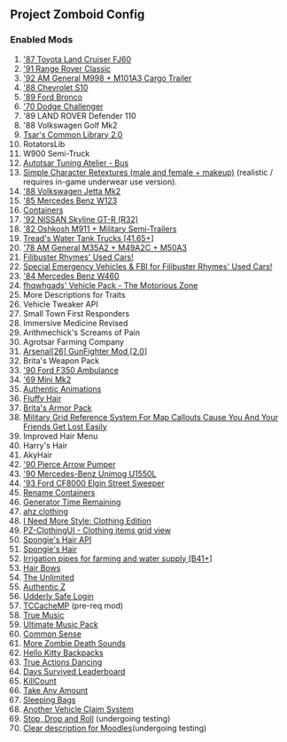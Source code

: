 ## Project Zomboid Config 


### Enabled Mods 
1. ['87 Toyota Land Cruiser FJ60](https://steamcommunity.com/sharedfiles/filedetails/?id=2489148104)
2. ['91 Range Rover Classic](https://steamcommunity.com/sharedfiles/filedetails/?id=2409333430) 
3. ['92 AM General M998 + M101A3 Cargo Trailer](https://steamcommunity.com/sharedfiles/filedetails/?id=2642541073) 
4. ['88 Chevrolet S10](https://steamcommunity.com/sharedfiles/filedetails/?id=2886832936)
5. ['89 Ford Bronco](https://steamcommunity.com/sharedfiles/filedetails/?id=2886833398)
6. ['70 Dodge Challenger](https://steamcommunity.com/sharedfiles/filedetails/?id=2873290424)
7. '89 LAND ROVER Defender 110
8. '88 Volkswagen Golf Mk2
9. [Tsar's Common Library 2.0](https://steamcommunity.com/workshop/filedetails/?id=2392709985)
10. RotatorsLib
11. W900 Semi-Truck 
12. [Autotsar Tuning Atelier - Bus](https://steamcommunity.com/sharedfiles/filedetails/?id=2592358528) 
13. [Simple Character Retextures (male and female + makeup)](https://steamcommunity.com/sharedfiles/filedetails/?id=2803364788) (realistic / requires in-game underwear use version). 
14. ['88 Volkswagen Jetta Mk2](https://steamcommunity.com/sharedfiles/filedetails/?id=2522173579)
15. ['85 Mercedes Benz W123](https://steamcommunity.com/sharedfiles/filedetails/?id=2469388752) 
16. [Containers](https://steamcommunity.com/sharedfiles/filedetails/?id=2625625421) 
17. ['92 NISSAN Skyline GT-R (R32)](https://steamcommunity.com/sharedfiles/filedetails/?id=2846036306)
18. ['82 Oshkosh M911 + Military Semi-Trailers](https://steamcommunity.com/sharedfiles/filedetails/?id=2618213077)
19. [Tread's Water Tank Trucks [41.65+]](https://steamcommunity.com/sharedfiles/filedetails/?id=2719592131)
20. ['78 AM General M35A2 + M49A2C + M50A3](https://steamcommunity.com/sharedfiles/filedetails/?id=2799152995)
21. [Filibuster Rhymes' Used Cars!](https://steamcommunity.com/sharedfiles/filedetails/?id=1510950729)
22. [Special Emergency Vehicles & FBI for Filibuster Rhymes' Used Cars!](https://steamcommunity.com/sharedfiles/filedetails/?id=2849455153) 
23. ['84 Mercedes Benz W460](https://steamcommunity.com/sharedfiles/filedetails/?id=2805630347) 
24. [fhqwhgads' Vehicle Pack - The Motorious Zone](https://steamcommunity.com/sharedfiles/filedetails/?id=2791656602)
25. More Descriptions for Traits 
26. Vehicle Tweaker API 
27. Small Town First Responders
28. Immersive Medicine Revised 
29. Arithmechick's Screams of Pain
30. Agrotsar Farming Company
31. [Arsenal[26] GunFighter Mod [2.0]](https://steamcommunity.com/sharedfiles/filedetails/?id=2297098490&searchtext=Arsenal%5B26%5D+GunFighter+Mod+%5B2.0%5D)
32. Brita's Weapon Pack
33. ['90 Ford F350 Ambulance](https://steamcommunity.com/sharedfiles/filedetails/?id=2952802178&searchtext=)
34. ['69 Mini Mk2](https://steamcommunity.com/sharedfiles/filedetails/?id=2937786633&searchtext=)
35. [Authentic Animations](https://steamcommunity.com/sharedfiles/filedetails/?id=2207282444&searchtext=authentic+animations) 
36. [Fluffy Hair](https://steamcommunity.com/sharedfiles/filedetails/?id=2447729538&searchtext=Fluffy+Hair)
37. [Brita's Armor Pack](https://steamcommunity.com/sharedfiles/filedetails/?id=2460154811&searchtext=) 
38. [Military Grid Reference System For Map Callouts Cause You And Your Friends Get Lost Easily](https://steamcommunity.com/sharedfiles/filedetails/?id=2928660831)
39. Improved Hair Menu 
40. Harry's Hair
41. AkyHair
42. ['90 Pierce Arrow Pumper](https://steamcommunity.com/sharedfiles/filedetails/?id=2942793445)
43. ['90 Mercedes-Benz Unimog U1550L](https://steamcommunity.com/sharedfiles/filedetails/?id=2843855721)
44. ['93 Ford CF8000 Elgin Street Sweeper](https://steamcommunity.com/sharedfiles/filedetails/?id=2969343830)
45. [Rename Containers](https://steamcommunity.com/sharedfiles/filedetails/?id=2880687295)
47. [Generator Time Remaining](https://steamcommunity.com/sharedfiles/filedetails/?id=2883397918)
48. [ahz clothing](https://steamcommunity.com/sharedfiles/filedetails/?id=2908013174)
49. [I Need More Style: Clothing Edition](https://steamcommunity.com/sharedfiles/filedetails/?id=2861393067)
50. [PZ-ClothingUI - Clothing items grid view](https://steamcommunity.com/sharedfiles/filedetails/?id=2695471997)
51. [Spongie's Hair API](https://steamcommunity.com/sharedfiles/filedetails/?id=3041733782)
52. [Spongie's Hair](https://steamcommunity.com/sharedfiles/filedetails/?id=2463184726)
53. [Irrigation pipes for farming and water supply [B41+]](https://steamcommunity.com/sharedfiles/filedetails/?id=2464581798)
54. [Hair Bows](https://steamcommunity.com/sharedfiles/filedetails/?id=2908747195)
55. [The Unlimited](https://steamcommunity.com/sharedfiles/filedetails/?id=2709502667)
56. [Authentic Z](https://steamcommunity.com/sharedfiles/filedetails/?id=2335368829)
57. [Udderly Safe Login](https://steamcommunity.com/sharedfiles/filedetails/?id=2885501709)
58. [TCCacheMP](https://steamcommunity.com/sharedfiles/filedetails/?id=2688809268) (pre-req mod)
59. [True Music](https://steamcommunity.com/sharedfiles/filedetails/?id=2613146550)
60. [Ultimate Music Pack](https://steamcommunity.com/sharedfiles/filedetails/?id=2716415728)
61. [Common Sense](https://steamcommunity.com/sharedfiles/filedetails/?id=2875848298)
62. [More Zombie Death Sounds](https://steamcommunity.com/sharedfiles/filedetails/?id=2925666054)
63. [Hello Kitty Backpacks](https://steamcommunity.com/sharedfiles/filedetails/?id=3022845661)
64. [True Actions Dancing](https://steamcommunity.com/sharedfiles/filedetails/?id=2648779556)
65. [Days Survived Leaderboard](https://steamcommunity.com/sharedfiles/filedetails/?id=3008498454)
66. [KillCount](https://steamcommunity.com/sharedfiles/filedetails/?id=2553809727)
67. [Take Any Amount](https://steamcommunity.com/sharedfiles/filedetails/?id=2985394645)
68. [Sleeping Bags](https://steamcommunity.com/sharedfiles/filedetails/?id=2714848168)
69. [Another Vehicle Claim System](https://steamcommunity.com/sharedfiles/filedetails/?id=2957935793)
70. [Stop, Drop and Roll](https://steamcommunity.com/sharedfiles/filedetails/?id=2908614026) (undergoing testing) 
71. [Clear description for Moodles](https://steamcommunity.com/sharedfiles/filedetails/?id=2763647806)(undergoing testing) 
    

